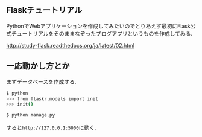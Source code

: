 ## Flaskチュートリアル
PythonでWebアプリケーションを作成してみたいのでとりあえず最初にFlask公式チュートリアルをそのままなぞったブログアプリというものを作成してみる.

http://study-flask.readthedocs.org/ja/latest/02.html

## 一応動かし方とか
まずデータベースを作成する.

```bash
$ python
>>> from flaskr.models import init
>>> init()

$ python manage.py
```

すると`http://127.0.0.1:5000`に動く.
